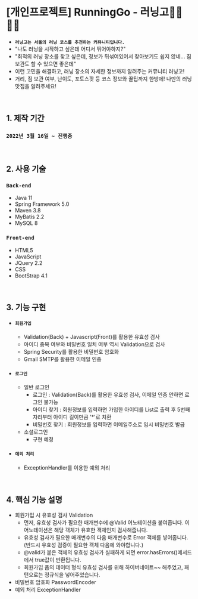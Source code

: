 # [개인프로젝트] RunningGo - 러닝고🏃‍♀️🏃‍♂️
- <b>`러닝고는 서울의 러닝 코스를 추천하는 커뮤니티입니다.`</b>
- "나도 러닝을 시작하고 싶은데 어디서 뛰어야하지?"
- "최적의 러닝 장소를 찾고 싶은데, 정보가 뒤섞여있어서 찾아보기도 쉽지 않네... 짐보관도 할 수 있으면 좋은데"
- 이런 고민을 해결하고, 러닝 장소의 자세한 정보까지 알려주는 커뮤니티 러닝고!
- 거리, 짐 보관 여부, 난이도, 포토스팟 등 코스 정보와 꿀팁까지 한방에! 나만의 러닝 맛집을 알려주세요!

<br>

## 1. 제작 기간
### `2022년 3월 16일 ~ 진행중`

<br>

## 2. 사용 기술
### `Back-end`
- Java 11
- Spring Framework 5.0
- Maven 3.8
- MyBatis 2.2
- MySQL 8

### `Front-end`
  - HTML5
  - JavaScript
  - JQuery 2.2
  - CSS
  - BootStrap 4.1

<br>

## 3. 기능 구현
- #### `회원가입`
	- Validation(Back) + Javascript(Front)를 활용한 유효성 검사
	- 아이디 중복 여부와 비밀번호 일치 여부 역시 Validation으로 검사
	- Spring Security를 활용한 비밀번호 암호화
	- Gmail SMTP를 활용한 이메일 인증

- #### `로그인`
	- 일반 로그인
		- 로그인 : Validation(Back)를 활용한 유효성 검사, 이메일 인증 안하면 로그인 불가능
		- 아이디 찾기 : 회원정보를 입력하면 가입한 아이디를 List로 출력 후 5번째 자리부터 아이디 길이만큼 '*'로 치환
		- 비밀번호 찾기 : 회원정보를 입력하면 이메일주소로 임시 비밀번호 발급
	- 소셜로그인
		- 구현  예정

- #### `예외 처리`
	- ExceptionHandler를 이용한 예외 처리

<br>

## 4. 핵심 기능 설명
- 회원가입 시 유효성 검사 Validation
	- 먼저, 유효성 검사가 필요한 매개변수에 @Valid 어노테이션을 붙여줍니다. 이 어노테이션은 해당 객체가 유효한 객체인지 검사해줍니다.  
	- 유효성 검사가 필요한 매개변수의 다음 매개변수로 Error 객체를 넣어줍니다. (반드시 유효성 검증이 필요한 객체 다음에 와야합니다.)
	- @valid가 붙은 객체의 유효성 검사가 실패하게 되면 error.hasErrors()메서드에서 true값이 반환됩니다.
	- 회원가입 폼의 데이터 형식 유효성 검사를 위해 하이버네이트~~ 해주었고, 패턴으로는 정규식을 넣어주었습니다.
- 비밀번호 암호화 PasswordEncoder
- 예외 처리 ExceptionHandler
